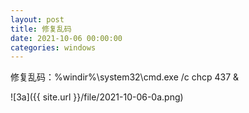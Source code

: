 ```yaml
---
layout: post
title: 修复乱码
date: 2021-10-06 00:00:00
categories: windows
---
```

修复乱码：%windir%\system32\cmd.exe /c chcp 437 &amp;<!--more-->

![3a]({{ site.url }}/file/2021-10-06-0a.png)


